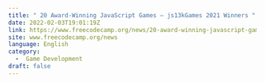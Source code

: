 ```yaml
---
title: " 20 Award-Winning JavaScript Games – js13kGames 2021 Winners "
date: 2022-02-03T19:01:19Z
link: https://www.freecodecamp.org/news/20-award-winning-javascript-games-js13kgames-2021-winners/?utm_medium=RSS&utm_source=news.12bit.vn
site: www.freecodecamp.org/news
language: English
category:
  -  Game Development 
draft: false
---
```

